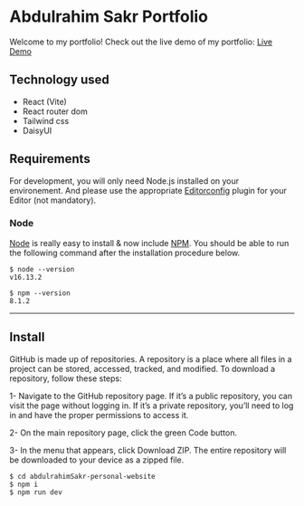 # Abdulrahim Sakr Portfolio
Welcome to my portfolio!
Check out the live demo of my portfolio: [Live Demo](https://abdosakregy.github.io/abdulrahimSakr-personal-website/)

## Technology used
- React (Vite)
- React router dom
- Tailwind css
- DaisyUI

## Requirements
For development, you will only need Node.js installed on your environement.
And please use the appropriate [Editorconfig](http://editorconfig.org/) plugin for your Editor (not mandatory).

### Node
[Node](http://nodejs.org/) is really easy to install & now include [NPM](https://npmjs.org/).
You should be able to run the following command after the installation procedure
below.

    $ node --version
    v16.13.2

    $ npm --version
    8.1.2

---
## Install
GitHub is made up of repositories. A repository is a place where all files in a project can be stored, accessed, tracked, and modified. To download a repository, follow these steps:

1- Navigate to the GitHub repository page. If it’s a public repository, you can visit the page without logging in. If it’s a private repository, you’ll need to log in and have the proper permissions to access it.

2- On the main repository page, click the green Code button.

3- In the menu that appears, click Download ZIP. The entire repository will be downloaded to your device as a zipped file.

    $ cd abdulrahimSakr-personal-website
    $ npm i
    $ npm run dev

